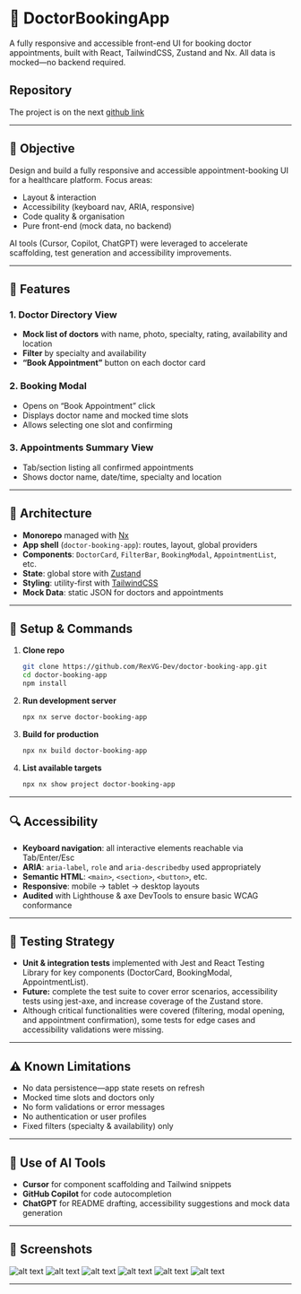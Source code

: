 # 🏥 DoctorBookingApp

A fully responsive and accessible front-end UI for booking doctor appointments, built with React, TailwindCSS, Zustand and Nx. All data is mocked—no backend required.

## Repository
The project is on the next [github link](https://github.com/RexVG-Dev/doctor-booking-app)

---

## 🎯 Objective

Design and build a fully responsive and accessible appointment-booking UI for a healthcare platform. Focus areas:

- Layout & interaction
- Accessibility (keyboard nav, ARIA, responsive)
- Code quality & organisation
- Pure front-end (mock data, no backend)

AI tools (Cursor, Copilot, ChatGPT) were leveraged to accelerate scaffolding, test generation and accessibility improvements.

---

## 📝 Features

### 1. Doctor Directory View

- **Mock list of doctors** with name, photo, specialty, rating, availability and location
- **Filter** by specialty and availability
- **“Book Appointment”** button on each doctor card

### 2. Booking Modal

- Opens on “Book Appointment” click
- Displays doctor name and mocked time slots
- Allows selecting one slot and confirming

### 3. Appointments Summary View

- Tab/section listing all confirmed appointments
- Shows doctor name, date/time, specialty and location

---

## 🧱 Architecture

- **Monorepo** managed with [Nx](https://nx.dev/)
- **App shell** (`doctor-booking-app`): routes, layout, global providers
- **Components**: `DoctorCard`, `FilterBar`, `BookingModal`, `AppointmentList`, etc.
- **State**: global store with [Zustand](https://github.com/pmndrs/zustand)
- **Styling**: utility-first with [TailwindCSS](https://tailwindcss.com/)
- **Mock Data**: static JSON for doctors and appointments

---

## 🚀 Setup & Commands

1. **Clone repo**

   ```bash
   git clone https://github.com/RexVG-Dev/doctor-booking-app.git
   cd doctor-booking-app
   npm install
   ```

2. **Run development server**

   ```bash
   npx nx serve doctor-booking-app
   ```

3. **Build for production**

   ```bash
   npx nx build doctor-booking-app
   ```

4. **List available targets**

   ```bash
   npx nx show project doctor-booking-app
   ```

---

## 🔍 Accessibility

- **Keyboard navigation**: all interactive elements reachable via Tab/Enter/Esc
- **ARIA**: `aria-label`, `role` and `aria-describedby` used appropriately
- **Semantic HTML**: `<main>`, `<section>`, `<button>`, etc.
- **Responsive**: mobile → tablet → desktop layouts
- **Audited** with Lighthouse & axe DevTools to ensure basic WCAG conformance

---

## 🧪 Testing Strategy
- **Unit & integration tests** implemented with Jest and React Testing Library for key components (DoctorCard, BookingModal, AppointmentList).
- **Future:** complete the test suite to cover error scenarios, accessibility tests using jest-axe, and increase coverage of the Zustand store.
- Although critical functionalities were covered (filtering, modal opening, and appointment confirmation), some tests for edge cases and accessibility validations were missing.
---

## ⚠️ Known Limitations

- No data persistence—app state resets on refresh
- Mocked time slots and doctors only
- No form validations or error messages
- No authentication or user profiles
- Fixed filters (specialty & availability) only

---

## 🤖 Use of AI Tools

- **Cursor** for component scaffolding and Tailwind snippets
- **GitHub Copilot** for code autocompletion
- **ChatGPT** for README drafting, accessibility suggestions and mock data generation

---

## 📸 Screenshots
![alt text](screenshots/Screenshot_1.png) 
![alt text](screenshots/Screenshot_2.png)
![alt text](screenshots/Screenshot_3.png)
![alt text](screenshots/Screenshot_4.png)
![alt text](screenshots/Screenshot_5.png)
![alt text](screenshots/Screenshot_6.png)

---
